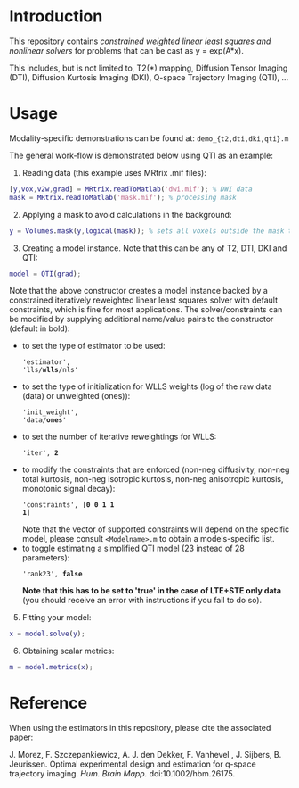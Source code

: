 # Introduction

This repository contains *constrained weighted linear least squares and nonlinear solvers* for problems that can be cast as y = exp(A*x).

This includes, but is not limited to, T2(\*) mapping, Diffusion Tensor Imaging (DTI), Diffusion Kurtosis Imaging (DKI), Q-space Trajectory Imaging (QTI), ...

# Usage

Modality-specific demonstrations can be found at: `demo_{t2,dti,dki,qti}.m`

The general work-flow is demonstrated below using QTI as an example:

1. Reading data (this example uses MRtrix .mif files):
```matlab
[y,vox,v2w,grad] = MRtrix.readToMatlab('dwi.mif'); % DWI data
mask = MRtrix.readToMatlab('mask.mif'); % processing mask
```

2. Applying a mask to avoid calculations in the background:
```matlab
y = Volumes.mask(y,logical(mask)); % sets all voxels outside the mask to NaN
```

3. Creating a model instance. Note that this can be any of T2, DTI, DKI and QTI:
```matlab
model = QTI(grad);
```
Note that the above constructor creates a model instance backed by a constrained iteratively reweighted linear least squares solver with default constraints, which is fine for most applications. The solver/constraints can be modified by supplying additional name/value pairs to the constructor (default in bold):

* to set the type of estimator to be used: <pre><code>'estimator', 'lls/<b>wlls</b>/nls'</code></pre>
* to set the type of initialization for WLLS weights (log of the raw data (data) or unweighted (ones)):  <pre><code>'init_weight', 'data/<b>ones</b>'</code></pre>
* to set the number of iterative reweightings for WLLS: <pre><code>'iter', <b>2</b></code></pre>
* to modify the constraints that are enforced (non-neg diffusivity, non-neg total kurtosis, non-neg isotropic kurtosis, non-neg anisotropic kurtosis, monotonic signal decay): <pre><code>'constraints', [<b>0 0 1 1 1</b>]</code></pre> Note that the vector of supported constraints will depend on the specific model, please consult ``<Modelname>.m`` to obtain a models-specific list.
* to toggle estimating a simplified QTI model (23 instead of 28 parameters): <pre><code>'rank23', <b>false</b></code></pre> **Note that this has to be set to 'true' in the case of LTE+STE only data** (you should receive an error with instructions if you fail to do so).

5. Fitting your model:
```matlab
x = model.solve(y);
```

6. Obtaining scalar metrics:
```matlab
m = model.metrics(x);
```

# Reference

When using the estimators in this repository, please cite the associated paper:

J. Morez, F. Szczepankiewicz, A. J. den Dekker, F. Vanhevel , J. Sijbers, B. Jeurissen. Optimal experimental design and estimation for q-space trajectory imaging. *Hum. Brain Mapp.* doi:10.1002/hbm.26175.
